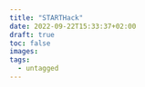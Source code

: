 ```yaml
---
title: "STARTHack"
date: 2022-09-22T15:33:37+02:00
draft: true
toc: false
images:
tags:
  - untagged
---
```


